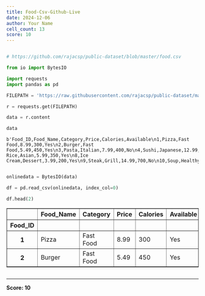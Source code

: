 ```yaml
---
title: Food-Csv-Github-Live
date: 2024-12-06
author: Your Name
cell_count: 13
score: 10
---
```


```python

```


```python
# https://github.com/rajacsp/public-dataset/blob/master/food.csv
```


```python
from io import BytesIO
```


```python
import requests
import pandas as pd
```


```python
FILEPATH = 'https://raw.githubusercontent.com/rajacsp/public-dataset/master/food.csv'
```


```python
r = requests.get(FILEPATH)
```


```python
data = r.content
```


```python
data
```




    b'Food_ID,Food_Name,Category,Price,Calories,Available\n1,Pizza,Fast Food,8.99,300,Yes\n2,Burger,Fast Food,5.49,450,Yes\n3,Pasta,Italian,7.99,400,No\n4,Sushi,Japanese,12.99,250,Yes\n5,Tacos,Mexican,6.99,200,No\n6,Salad,Healthy,4.99,150,Yes\n7,Fried Rice,Asian,5.99,350,Yes\n8,Ice Cream,Dessert,3.99,200,Yes\n9,Steak,Grill,14.99,700,No\n10,Soup,Healthy,3.49,100,Yes\n'




```python

```


```python
onlinedata = BytesIO(data)
```


```python
df = pd.read_csv(onlinedata, index_col=0)
```


```python
df.head(2)
```




<div>
<style scoped>
    .dataframe tbody tr th:only-of-type {
        vertical-align: middle;
    }

    .dataframe tbody tr th {
        vertical-align: top;
    }

    .dataframe thead th {
        text-align: right;
    }
</style>
<table border="1" class="dataframe">
  <thead>
    <tr style="text-align: right;">
      <th></th>
      <th>Food_Name</th>
      <th>Category</th>
      <th>Price</th>
      <th>Calories</th>
      <th>Available</th>
    </tr>
    <tr>
      <th>Food_ID</th>
      <th></th>
      <th></th>
      <th></th>
      <th></th>
      <th></th>
    </tr>
  </thead>
  <tbody>
    <tr>
      <th>1</th>
      <td>Pizza</td>
      <td>Fast Food</td>
      <td>8.99</td>
      <td>300</td>
      <td>Yes</td>
    </tr>
    <tr>
      <th>2</th>
      <td>Burger</td>
      <td>Fast Food</td>
      <td>5.49</td>
      <td>450</td>
      <td>Yes</td>
    </tr>
  </tbody>
</table>
</div>




```python

```


---
**Score: 10**